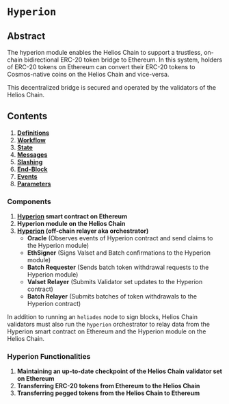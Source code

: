# `Hyperion`

## Abstract

The hyperion module enables the Helios Chain to support a trustless, on-chain bidirectional ERC-20 token bridge to Ethereum. In this system,
holders of ERC-20 tokens on Ethereum can convert their ERC-20 tokens to Cosmos-native coins on
the Helios Chain and vice-versa.  

This decentralized bridge is secured and operated by the validators of the Helios Chain.

## Contents

1. **[Definitions](./01_definitions.md)**
2. **[Workflow](./02_workflow.md)**    
3. **[State](./03_state.md)** 
4. **[Messages](./04_messages.md)**
5. **[Slashing](./05_slashing.md)**
6. **[End-Block](./06_end_block.md)**
7. **[Events](./07_events.md)**
8. **[Parameters](./08_params.md)**

### Components

1. **[Hyperion](https://etherscan.io/address/0xF955C57f9EA9Dc8781965FEaE0b6A2acE2BAD6f3) smart contract on Ethereum**
2. **Hyperion module on the Helios Chain**
3. **[Hyperion](https://github.com/Helios-Chain-Labs/hyperion) (off-chain relayer aka orchestrator)**
    - **Oracle** (Observes events of Hyperion contract and send claims to the Hyperion module)
    - **EthSigner** (Signs Valset and Batch confirmations to the Hyperion module)
    - **Batch Requester** (Sends batch token withdrawal requests to the Hyperion module)
    - **Valset Relayer** (Submits Validator set updates to the Hyperion contract)
    - **Batch Relayer** (Submits batches of token withdrawals to the Hyperion contract)

In addition to running an `heliades` node to sign blocks, Helios Chain validators must also run the `hyperion` orchestrator to relay data from the Hyperion smart contract on Ethereum and the Hyperion module on the Helios Chain.

### Hyperion Functionalities

1. **Maintaining an up-to-date checkpoint of the Helios Chain validator set on Ethereum**
2. **Transferring ERC-20 tokens from Ethereum to the Helios Chain**
3. **Transferring pegged tokens from the Helios Chain to Ethereum**

